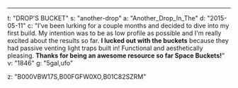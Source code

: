 ---
t: "DROP'S BUCKET"
s: "another-drop"
a: "Another_Drop_In_The"
d: "2015-05-11"
c: "I've been lurking for a couple months and decided to dive into my first build. My intention was to be as low profile as possible and I'm really excited about the results so far. <strong>I lucked out with the buckets</strong> because they had passive venting light traps built in! Functional and aesthetically pleasing. <strong>Thanks for being an awesome resource so far Space Buckets!</strong>"
v: "1846"
g: "5gal,ufo"

z: "B000VBW17S,B00FGFW0XO,B01C82SZRM"
